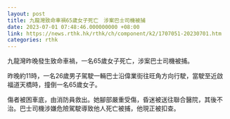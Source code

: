 ```yaml
---
layout: post
title: 九龍灣致命車禍65歲女子死亡　涉案巴士司機被捕
date: 2023-07-01 07:48:46.000000000 +08:00
link: https://news.rthk.hk/rthk/ch/component/k2/1707051-20230701.htm
categories: rthk
---
```


九龍灣昨晚發生致命車禍，一名65歲女子死亡，涉案巴士司機被捕。

昨晚約11時，一名26歲男子駕駛一輛巴士沿偉業街往旺角方向行駛，當駛至近啟福道天橋時，撞倒一名65歲女子。

傷者被困車底，由消防員救出。她腳部嚴重受傷，昏迷被送往聯合醫院，其後不治。巴士司機涉嫌危險駕駛導致他人死亡被捕，他現正被扣查。
